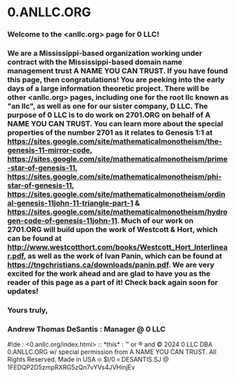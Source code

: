 # 0.ANLLC.ORG

### Welcome to the \<anllc.org\> page for 0 LLC!

### We are a Mississippi-based organization working under contract with the Mississippi-based domain name management trust A NAME YOU CAN TRUST. If you have found this page, then congratulations! You are peeking into the early days of a large information theoretic project. There will be other \<anllc.org\> pages, including one for the root llc known as "an llc", as well as one for our sister company, D LLC. The purpose of 0 LLC is to do work on 2701.ORG on behalf of A NAME YOU CAN TRUST. You can learn more about the special properties of the number 2701 as it relates to Genesis 1:1 at https://sites.google.com/site/mathematicalmonotheism/the-genesis-11-mirror-code, https://sites.google.com/site/mathematicalmonotheism/prime-star-of-genesis-11, https://sites.google.com/site/mathematicalmonotheism/phi-star-of-genesis-11, https://sites.google.com/site/mathematicalmonotheism/ordinal-genesis-11john-11-triangle-part-1 & https://sites.google.com/site/mathematicalmonotheism/hydrogen-code-of-genesis-11john-11. Much of our work on 2701.ORG will build upon the work of Westcott & Hort, which can be found at http://www.westcotthort.com/books/Westcott_Hort_Interlinear.pdf, as well as the work of Ivan Panin, which can be found at https://tngchristians.ca/downloads/panin.pdf. We are very excited for the work ahead and are glad to have you as the reader of this page as a part of it! Check back again soon for updates!

### Yours truly,

### Andrew Thomas DeSantis : Manager @ 0 LLC

#!de : \<0.anllc.org/index.html\> :: \*this\* : ™ or ® and © 2024 0 LLC DBA 0.ANLLC.ORG w/ special permission from A NAME YOU CAN TRUST. All Rights Reserved. Made in USA ፨ $I/0 ። DESANTIS.SJ @ 1FEDQP2D5zmpRXRG5zQn7vYVs4JVHinjEv
